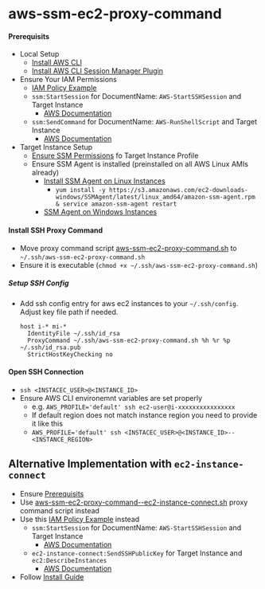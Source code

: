 # aws-ssm-ec2-proxy-command

#### Prerequisits
* Local Setup
  * [Install AWS CLI](https://docs.aws.amazon.com/cli/latest/userguide/cli-chap-install.html)
  * [Install AWS CLI Session Manager Plugin](https://docs.aws.amazon.com/systems-manager/latest/userguide/session-manager-working-with-install-plugin.html)
* Ensure Your IAM Permissions
  * [IAM Policy Example](aws-ssm-ec2-proxy-command-iam-policy.json)
  * `ssm:StartSession` for DocumentName: `AWS-StartSSHSession` and Target Instance
    * [AWS Documentation](https://docs.aws.amazon.com/systems-manager/latest/userguide/getting-started-restrict-access-examples.html)
  * `ssm:SendCommand` for DocumentName: `AWS-RunShellScript` and Target Instance
    * [AWS Documentation](https://docs.aws.amazon.com/systems-manager/latest/userguide/sysman-rc-setting-up.html)
* Target Instance Setup
  * [Ensure SSM Permissions](https://docs.aws.amazon.com/systems-manager/latest/userguide/setup-instance-profile.html) fo Target Instance Profile
  * Ensure SSM Agent is installed (preinstalled on all AWS Linux AMIs already)
    * [Install SSM Agent on Linux Instances](https://docs.aws.amazon.com/systems-manager/latest/userguide/sysman-install-ssm-agent.html)
      * `yum install -y https://s3.amazonaws.com/ec2-downloads-windows/SSMAgent/latest/linux_amd64/amazon-ssm-agent.rpm & service amazon-ssm-agent restart`
    * [SSM Agent on Windows Instances](https://docs.aws.amazon.com/systems-manager/latest/userguide/sysman-install-ssm-win.html)
  
#### Install SSH Proxy Command
  * Move proxy command script [aws-ssm-ec2-proxy-command.sh](aws-ssm-ec2-proxy-command.sh) to `~/.ssh/aws-ssm-ec2-proxy-command.sh`
  * Ensure it is executable (`chmod +x ~/.ssh/aws-ssm-ec2-proxy-command.sh`)

##### Setup SSH Config
* Add ssh config entry for aws ec2 instances to your `~/.ssh/config`. Adjust key file path if needed.
  ```ssh-config
  host i-* mi-*
    IdentityFile ~/.ssh/id_rsa
    ProxyCommand ~/.ssh/aws-ssm-ec2-proxy-command.sh %h %r %p ~/.ssh/id_rsa.pub
    StrictHostKeyChecking no
  ```

#### Open SSH Connection
* `ssh <INSTACEC_USER>@<INSTANCE_ID>`
* Ensure AWS CLI environemnt variables are set properly
  * e.g. `AWS_PROFILE='default' ssh ec2-user@i-xxxxxxxxxxxxxxxx`
  * If default region does not match instance region you need to provide it like this
  * `AWS_PROFILE='default' ssh <INSTACEC_USER>@<INSTANCE_ID>--<INSTANCE_REGION>`

## Alternative Implementation with `ec2-instance-connect`
* Ensure [Prerequisits](#prerequisits)
* Use [aws-ssm-ec2-proxy-command--ec2-instance-connect.sh](aws-ssm-ec2-proxy-command--ec2-instance-connect.sh) proxy command script instead
* Use this [IAM Policy Example](aws-ssm-ec2-proxy-command-iam-policy--ec2-instance-connect.json) instead
  * `ssm:StartSession` for DocumentName: `AWS-StartSSHSession` and Target Instance
    * [AWS Documentation](https://docs.aws.amazon.com/systems-manager/latest/userguide/getting-started-restrict-access-examples.html)
  * `ec2-instance-connect:SendSSHPublicKey` for Target Instance and `ec2:DescribeInstances`
    * [AWS Documentation](https://docs.aws.amazon.com/systems-manager/latest/userguide/sysman-rc-setting-up.html)
* Follow [Install Guide](#install-ssh-proxy-command)
